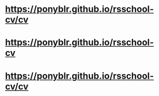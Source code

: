 # https://ponyblr.github.io/rsschool-cv/cv
# https://ponyblr.github.io/rsschool-cv
# https://ponyblr.github.io/rsschool-cv/cv

